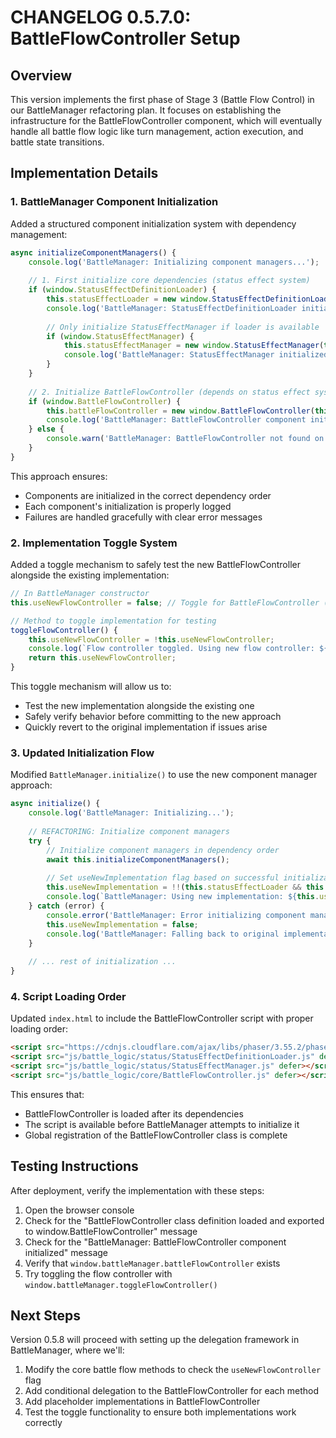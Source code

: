# CHANGELOG 0.5.7.0: BattleFlowController Setup

## Overview

This version implements the first phase of Stage 3 (Battle Flow Control) in our BattleManager refactoring plan. It focuses on establishing the infrastructure for the BattleFlowController component, which will eventually handle all battle flow logic like turn management, action execution, and battle state transitions.

## Implementation Details

### 1. BattleManager Component Initialization

Added a structured component initialization system with dependency management:

```javascript
async initializeComponentManagers() {
    console.log('BattleManager: Initializing component managers...');
    
    // 1. First initialize core dependencies (status effect system)
    if (window.StatusEffectDefinitionLoader) {
        this.statusEffectLoader = new window.StatusEffectDefinitionLoader();
        console.log('BattleManager: StatusEffectDefinitionLoader initialized');
        
        // Only initialize StatusEffectManager if loader is available
        if (window.StatusEffectManager) {
            this.statusEffectManager = new window.StatusEffectManager(this, this.statusEffectLoader);
            console.log('BattleManager: StatusEffectManager initialized');
        }
    }
    
    // 2. Initialize BattleFlowController (depends on status effect system)
    if (window.BattleFlowController) {
        this.battleFlowController = new window.BattleFlowController(this);
        console.log('BattleManager: BattleFlowController component initialized');
    } else {
        console.warn('BattleManager: BattleFlowController not found on global window object');
    }
}
```

This approach ensures:
- Components are initialized in the correct dependency order
- Each component's initialization is properly logged
- Failures are handled gracefully with clear error messages

### 2. Implementation Toggle System

Added a toggle mechanism to safely test the new BattleFlowController alongside the existing implementation:

```javascript
// In BattleManager constructor
this.useNewFlowController = false; // Toggle for BattleFlowController (Stage 3)

// Method to toggle implementation for testing
toggleFlowController() {
    this.useNewFlowController = !this.useNewFlowController;
    console.log(`Flow controller toggled. Using new flow controller: ${this.useNewFlowController}`);
    return this.useNewFlowController;
}
```

This toggle mechanism will allow us to:
- Test the new implementation alongside the existing one
- Safely verify behavior before committing to the new approach
- Quickly revert to the original implementation if issues arise

### 3. Updated Initialization Flow

Modified `BattleManager.initialize()` to use the new component manager approach:

```javascript
async initialize() {
    console.log('BattleManager: Initializing...');
    
    // REFACTORING: Initialize component managers
    try {
        // Initialize component managers in dependency order
        await this.initializeComponentManagers();
        
        // Set useNewImplementation flag based on successful initialization
        this.useNewImplementation = !!(this.statusEffectLoader && this.statusEffectManager);
        console.log(`BattleManager: Using new implementation: ${this.useNewImplementation}`);
    } catch (error) {
        console.error('BattleManager: Error initializing component managers:', error);
        this.useNewImplementation = false;
        console.log('BattleManager: Falling back to original implementation due to initialization error');
    }
    
    // ... rest of initialization ...
}
```

### 4. Script Loading Order

Updated `index.html` to include the BattleFlowController script with proper loading order:

```html
<script src="https://cdnjs.cloudflare.com/ajax/libs/phaser/3.55.2/phaser.min.js"></script>
<script src="js/battle_logic/status/StatusEffectDefinitionLoader.js" defer></script>
<script src="js/battle_logic/status/StatusEffectManager.js" defer></script>
<script src="js/battle_logic/core/BattleFlowController.js" defer></script>
```

This ensures that:
- BattleFlowController is loaded after its dependencies
- The script is available before BattleManager attempts to initialize it
- Global registration of the BattleFlowController class is complete

## Testing Instructions

After deployment, verify the implementation with these steps:

1. Open the browser console
2. Check for the "BattleFlowController class definition loaded and exported to window.BattleFlowController" message
3. Check for the "BattleManager: BattleFlowController component initialized" message
4. Verify that `window.battleManager.battleFlowController` exists
5. Try toggling the flow controller with `window.battleManager.toggleFlowController()`

## Next Steps

Version 0.5.8 will proceed with setting up the delegation framework in BattleManager, where we'll:

1. Modify the core battle flow methods to check the `useNewFlowController` flag
2. Add conditional delegation to the BattleFlowController for each method
3. Add placeholder implementations in BattleFlowController
4. Test the toggle functionality to ensure both implementations work correctly